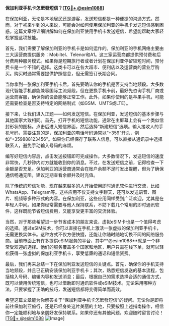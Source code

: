 **保加利亚手机卡怎麽發短信？[[TG💪+ @esim1088](https://t.me/s/esim1088)]**

在保加利亚，无论是本地居民还是游客，发送短信都是一种便捷的沟通方式。然而，对于初来乍到的人来说，可能会对如何使用保加利亚的手机卡发送短信感到困惑。这篇文章将详细讲解如何在保加利亚使用手机卡发送短信，希望能帮助大家轻松掌握这项技能。

首先，我们需要了解保加利亚的手机卡是如何运作的。保加利亚的手机网络主要由三大运营商提供服务：Mobiltel、Telenor和A1。这三家运营商都提供预付费和后付费两种服务模式。如果你是短期旅行者或者计划在保加利亚停留较短时间，预付费卡是一个不错的选择。这类卡可以在各大超市、便利店以及运营商的营业厅购买。购买时通常需要提供护照信息，但无需签订长期合同。

当你拿到一张保加利亚手机卡后，首先要确认你的手机是否支持当地频段。大多数现代智能手机都能兼容国际主流频段，但在更换手机卡前，最好先咨询手机厂商或运营商客服，确保你的设备能够正常工作。此外，如果你使用的是苹果手机，可能还需要检查是否支持特定的网络制式（如GSM、UMTS或LTE）。

接下来，让我们进入正题——如何发送短信。在保加利亚，发送短信的基本步骤与其他国家大致相同。首先，打开手机的短信功能，通常在主屏幕上会有一个类似信封形状的图标。点击后进入短信界面，然后选择“新建短信”选项。输入接收人的手机号码，需要注意的是，保加利亚的电话号码通常以“+359”开头，例如“+359888123456”。如果你已经保存了联系人信息，可以直接从通讯录中选择联系人，避免手动输入号码的麻烦。

编写好短信内容后，点击发送按钮即可完成操作。大多数情况下，发送短信的速度非常快，几秒钟内对方就能收到你的消息。不过，在发送短信之前，记得检查一下余额是否充足。保加利亚的运营商通常会在账户余额不足时发出提醒，但为了确保通信畅通无阻，建议定期查看余额并及时充值。

除了传统的短信功能，现在越来越多的人开始使用即时通讯软件进行交流，比如WhatsApp、Telegram等。这些应用不仅支持文字聊天，还可以发送语音、图片、视频等多种形式的内容。在保加利亚，这些应用同样受到广泛欢迎，尤其是在年轻人中间。如果你经常需要与他人保持联系，不妨下载几个常用的即时通讯软件，这样既能节省短信费用，又能享受更丰富的交流体验。

当然，对于那些希望进一步节省成本的朋友来说，虚拟eSIM卡也是一个值得考虑的选择。通过eSIM技术，你可以直接在手机上激活一张虚拟的保加利亚手机卡，无需更换实体卡。这种方式不仅方便快捷，还能让你随时随地切换不同的网络服务商。目前市面上有许多提供eSIM服务的平台，其中**@esim1088**就是一个非常受欢迎的选择。他们的服务覆盖多个国家和地区，用户只需在线下单，就可以轻松获得一张虚拟的保加利亚手机卡，享受低廉的通话和短信资费。

最后，我们再来总结一下在保加利亚发送短信的关键点。首先，确保你的手机支持当地频段，并且已正确安装保加利亚手机卡；其次，熟悉短信发送的基本流程，包括输入号码、编辑内容和发送消息；最后，根据自己的需求选择合适的通信方式，既可以使用传统短信，也可以借助即时通讯软件或eSIM技术。无论采用哪种方法，只要掌握了正确的技巧，发送短信都将变得简单而高效。

希望这篇文章能为你解答关于“保加利亚手机卡怎麽發短信”的疑问。无论你是即将前往保加利亚旅行，还是已经身处这片美丽的土地，只要按照上述指南操作，相信你一定能顺利地与亲朋好友保持联系。如果你还有其他问题，欢迎随时留言讨论！[[TG💪+ @esim1088](https://t.me/s/esim1088) ![Image](https://i.postimg.cc/4NQfJmqS/Snipaste-2025-05-13-00-14-12.png)]